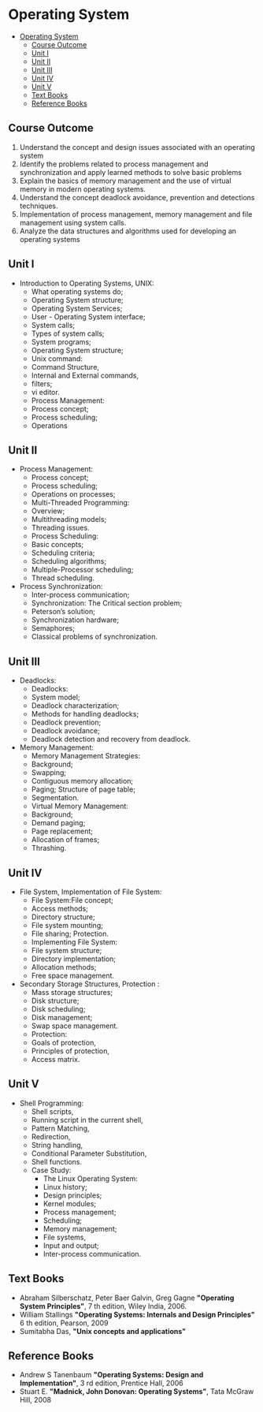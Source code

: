 # Operating System

- [Operating System](#operating-system)
  - [Course Outcome](#course-outcome)
  - [Unit I](#unit-i)
  - [Unit II](#unit-ii)
  - [Unit III](#unit-iii)
  - [Unit IV](#unit-iv)
  - [Unit V](#unit-v)
  - [Text Books](#text-books)
  - [Reference Books](#reference-books)

## Course Outcome

1. Understand the concept and design issues associated with an operating system
2. Identify the problems related to process management and synchronization and apply 
   learned methods to solve basic problems
3. Explain the basics of memory management and the use of virtual memory in modern operating systems.
4. Understand the concept deadlock avoidance, prevention and detections techniques.
5. Implementation of process management, memory management and file management using system calls.
6. Analyze the data structures and algorithms used for developing an operating systems

## Unit I

- Introduction to Operating Systems, UNIX: 
  - What operating systems do;
  - Operating System structure; 
  - Operating System Services; 
  - User - Operating System interface; 
  - System calls; 
  - Types of system calls; 
  - System programs;
  - Operating System structure; 
  - Unix command: 
  - Command Structure, 
  - Internal and External commands, 
  - filters; 
  - vi editor.
  - Process Management: 
  - Process concept; 
  - Process scheduling; 
  - Operations

## Unit II

- Process Management: 
  - Process concept; 
  - Process scheduling; 
  - Operations on processes; 
  - Multi-Threaded Programming: 
  - Overview; 
  - Multithreading models; 
  - Threading issues. 
  - Process Scheduling: 
  - Basic concepts; 
  - Scheduling criteria; 
  - Scheduling algorithms; 
  - Multiple-Processor scheduling; 
  - Thread scheduling.
- Process Synchronization: 
  - Inter-process communication; 
  - Synchronization: The Critical section problem; 
  - Peterson’s solution; 
  - Synchronization hardware; 
  - Semaphores; 
  - Classical problems of synchronization.

## Unit III

- Deadlocks: 
  - Deadlocks: 
  - System model; 
  - Deadlock characterization; 
  - Methods for handling deadlocks;
  - Deadlock prevention; 
  - Deadlock avoidance; 
  - Deadlock detection and recovery from deadlock. 
- Memory Management: 
  - Memory Management Strategies: 
  - Background; 
  - Swapping; 
  - Contiguous memory allocation; 
  - Paging; Structure of page table; 
  - Segmentation. 
  - Virtual Memory Management: 
  - Background; 
  - Demand paging; 
  - Page replacement; 
  - Allocation of frames; 
  - Thrashing.

## Unit IV

- File System, Implementation of File System: 
  - File System:File concept; 
  - Access methods; 
  - Directory structure; 
  - File system mounting; 
  - File sharing; Protection. 
  - Implementing File System: 
  - File system structure; 
  - Directory implementation; 
  - Allocation methods; 
  - Free space management. 
- Secondary Storage Structures, Protection : 
  - Mass storage structures; 
  - Disk structure; 
  - Disk scheduling; 
  - Disk management; 
  - Swap space management. 
  - Protection: 
  - Goals of protection, 
  - Principles of protection, 
  - Access matrix.

## Unit V

- Shell Programming: 
  - Shell scripts, 
  - Running script in the current shell, 
  - Pattern Matching, 
  - Redirection, 
  - String handling, 
  - Conditional Parameter Substitution, 
  - Shell functions. 
  - Case Study: 
    - The Linux Operating System: 
    - Linux history; 
    - Design principles; 
    - Kernel modules; 
    - Process management; 
    - Scheduling; 
    - Memory management; 
    - File systems, 
    - Input and output; 
    - Inter-process communication. 

## Text Books

- Abraham Silberschatz, Peter Baer Galvin, Greg Gagne
  **"Operating System Principles"**,
  7 th edition, Wiley India, 2006.
- William Stallings
  **"Operating Systems: Internals and Design Principles"**
  6 th edition, Pearson, 2009
- Sumitabha Das,
  **"Unix concepts and applications"**

## Reference Books

- Andrew S Tanenbaum
  **"Operating Systems: Design and Implementation"**,
  3 rd edition, Prentice Hall, 2006
- Stuart E. 
  **"Madnick, John Donovan: Operating Systems"**,
  Tata McGraw Hill, 2008